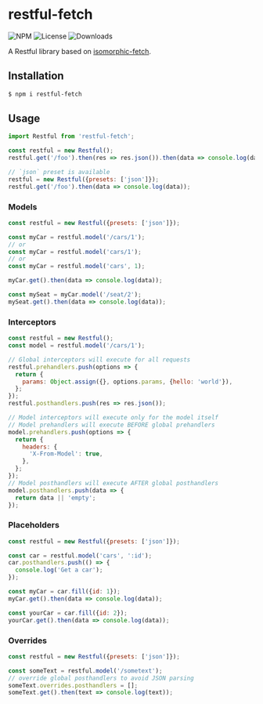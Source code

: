 # restful-fetch

![NPM](https://img.shields.io/npm/v/restful-fetch.svg)
![License](https://img.shields.io/npm/l/restful-fetch.svg)
![Downloads](https://img.shields.io/npm/dt/restful-fetch.svg)

A Restful library based on [isomorphic-fetch](https://github.com/matthew-andrews/isomorphic-fetch).

## Installation

``` sh
$ npm i restful-fetch
```

## Usage

``` js
import Restful from 'restful-fetch';

const restful = new Restful();
restful.get('/foo').then(res => res.json()).then(data => console.log(data));

// `json` preset is available
restful = new Restful({presets: ['json']});
restful.get('/foo').then(data => console.log(data));
```

### Models
``` js
const restful = new Restful({presets: ['json']});

const myCar = restful.model('/cars/1');
// or
const myCar = restful.model('cars/1');
// or
const myCar = restful.model('cars', 1);

myCar.get().then(data => console.log(data));

const mySeat = myCar.model('/seat/2');
mySeat.get().then(data => console.log(data));
```

### Interceptors
```js
const restful = new Restful();
const model = restful.model('/cars/1');

// Global interceptors will execute for all requests
restful.prehandlers.push(options => {
  return {
    params: Object.assign({}, options.params, {hello: 'world'}),
  };
});
restful.posthandlers.push(res => res.json());

// Model interceptors will execute only for the model itself
// Model prehandlers will execute BEFORE global prehandlers
model.prehandlers.push(options => {
  return {
    headers: {
      'X-From-Model': true,
    },
  };
});
// Model posthandlers will execute AFTER global posthandlers
model.posthandlers.push(data => {
  return data || 'empty';
});
```

### Placeholders
``` js
const restful = new Restful({presets: ['json']});

const car = restful.model('cars', ':id');
car.posthandlers.push(() => {
  console.log('Get a car');
});

const myCar = car.fill({id: 1});
myCar.get().then(data => console.log(data));

const yourCar = car.fill({id: 2});
yourCar.get().then(data => console.log(data));
```

### Overrides
```js
const restful = new Restful({presets: ['json']});

const someText = restful.model('/sometext');
// override global posthandlers to avoid JSON parsing
someText.overrides.posthandlers = [];
someText.get().then(text => console.log(text));
```